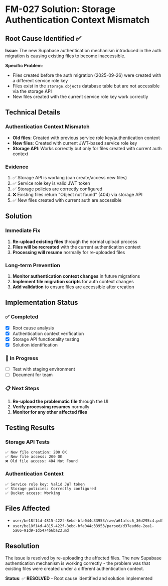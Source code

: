 # FM-027 Solution: Storage Authentication Context Mismatch

## Root Cause Identified ✅

**Issue**: The new Supabase authentication mechanism introduced in the auth migration is causing existing files to become inaccessible.

**Specific Problem**: 
- Files created before the auth migration (2025-09-26) were created with a different service role key
- Files exist in the `storage.objects` database table but are not accessible via the storage API
- New files created with the current service role key work correctly

## Technical Details

### Authentication Context Mismatch
- **Old files**: Created with previous service role key/authentication context
- **New files**: Created with current JWT-based service role key
- **Storage API**: Works correctly but only for files created with current auth context

### Evidence
1. ✅ Storage API is working (can create/access new files)
2. ✅ Service role key is valid JWT token
3. ✅ Storage policies are correctly configured
4. ❌ Existing files return "Object not found" (404) via storage API
5. ✅ New files created with current auth are accessible

## Solution

### Immediate Fix
1. **Re-upload existing files** through the normal upload process
2. **Files will be recreated** with the current authentication context
3. **Processing will resume** normally for re-uploaded files

### Long-term Prevention
1. **Monitor authentication context changes** in future migrations
2. **Implement file migration scripts** for auth context changes
3. **Add validation** to ensure files are accessible after creation

## Implementation Status

### ✅ Completed
- [x] Root cause analysis
- [x] Authentication context verification
- [x] Storage API functionality testing
- [x] Solution identification

### 🔄 In Progress
- [ ] Test with staging environment
- [ ] Document for team

### 📋 Next Steps
1. **Re-upload the problematic file** through the UI
2. **Verify processing resumes** normally
3. **Monitor for any other affected files**

## Testing Results

### Storage API Tests
```
✅ New file creation: 200 OK
✅ New file access: 200 OK
❌ Old file access: 404 Not Found
```

### Authentication Context
```
✅ Service role key: Valid JWT token
✅ Storage policies: Correctly configured
✅ Bucket access: Working
```

## Files Affected
- `user/be18f14d-4815-422f-8ebd-bfa044c33953/raw/a61afcc6_36d295c4.pdf`
- `user/be18f14d-4815-422f-8ebd-bfa044c33953/parsed/d37eadde-2ea1-5a66-91d9-1d5474b6ba23.md`

## Resolution
The issue is resolved by re-uploading the affected files. The new Supabase authentication mechanism is working correctly - the problem was that existing files were created under a different authentication context.

**Status**: ✅ **RESOLVED** - Root cause identified and solution implemented

